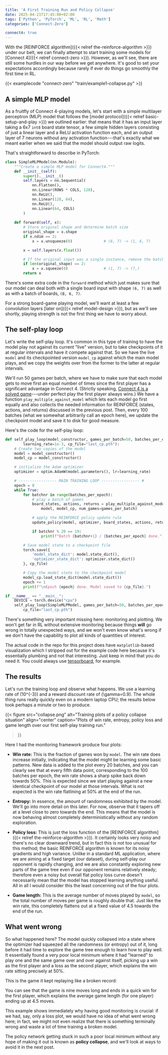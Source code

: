 ```yaml
---
title: 'A First Training Run and Policy Collapse'
date: 2025-04-21T17:45:00+02:00
tags: ['Python', 'PyTorch', 'ML', 'RL', 'Math']
categories: ['Connect-Zero']

connect4: true
---
```


With the [REINFORCE algorithm]({{< relref the-reinforce-algorithm >}}) under our belt,
we can finally attempt to start training some models for
[Connect 4]({{< relref connect-zero >}}).
However, as we'll see, there are still some hurdles in our way before we get anywhere.
It's good to set your expectations accordingly because rarely if ever do things go
smoothly the first time in RL.

{{< examplecode "connect-zero" "train/example1-collapse.py" >}}


## A simple MLP model

As a fruitfly of Connect 4-playing models, let's start with a simple multilayer perceptron
(MLP) model that follows the [model protocol]({{< relref basic-setup-and-play >}}) we
outlined earlier: that means that it has an input layer taking a 6x7 `int8` board state
tensor, a few simple hidden layers consisting of just a linear layer and a ReLU activation
function each, and an output layer of 7 neurons without any activation function---that's
exactly what we meant earlier when we said that the model should output raw logits.

That's straightforward to describe in PyTorch:

```py
class SimpleMLPModel(nn.Module):
    """Create a simple MLP model for Connect4."""
    def __init__(self):
        super().__init__()
        self.layers = nn.Sequential(
            nn.Flatten(),
            nn.Linear(ROWS * COLS, 128),
            nn.ReLU(),
            nn.Linear(128, 64),
            nn.ReLU(),
            nn.Linear(64, COLS)
        )
    
    def forward(self, x):
        # Store original shape and determine batch size
        original_shape = x.shape
        if x.ndim == 2:
            x = x.unsqueeze(0)              # (6, 7) -> (1, 6, 7)

        x = self.layers(x.float())

        # If the original input was a single instance, remove the batch dimension
        if len(original_shape) == 2:
            x = x.squeeze(0)                # (1, 7) -> (7,)
        return x
```

There's some extra code in the ``forward`` method which just makes sure that our model can
deal both with a single board input with shape ``(6, 7)`` as well as with a batch of boards,
``(B, 6, 7)``.

For a strong board-game playing model, we'll want at least a few convolution layers
[later on]({{< relref model-design >}}),
but as we'll see shortly, playing strength is not the first thing we have to worry
about.

## The self-play loop

Let's write the self-play loop. It's common in this type of training to have the
model play not against its current "live" version, but to take checkpoints of it at
regular intervals and have it compete against that.
So we have the live ``model`` and its checkpointed version ``model_cp`` against which
the main model plays, and we copy the weights over from the former to the latter at
regular intervals.

We'll run 50 games per batch, where we have to make sure that each model gets to move
first an equal number of times since the first player has a significant advantage in
Connect 4. (Strictly speaking, [Connect 4 is a solved game](https://en.wikipedia.org/wiki/Connect_Four#Mathematical_solution)---under perfect play the first player always
wins.) We have a function ``play_multiple_against_model`` which lets each model go first
equally and also collects the needed information for REINFORCE (states, actions, and
returns) discussed in the previous post.
Then, every 100 batches (what we somewhat arbitrarily call an epoch here),
we update the checkpoint model and save it to disk for good measure.

Here's the code for the self-play loop:

```py
def self_play_loop(model_constructor, games_per_batch=50, batches_per_epoch=100,
        learning_rate=1e-3, cp_file="last_cp.pth"):
    # Create two copies of the model
    model = model_constructor()
    model_cp = model_constructor()

    # initialize the Adam optimizer
    optimizer = optim.AdamW(model.parameters(), lr=learning_rate)

    # ----------------- MAIN TRAINING LOOP ----------------- #
    epoch = 0
    while True:
        for batchnr in range(batches_per_epoch):
            # play a batch of games
            board_states, actions, returns = play_multiple_against_model(
                model, model_cp, num_games=games_per_batch)

            # apply the REINFORCE policy update rule
            update_policy(model, optimizer, board_states, actions, returns)

            if batchnr % 20 == 19:
                print(f"Batch {batchnr+1} / {batches_per_epoch} done.")

        # Save model state to a checkpoint file
        torch.save({
            'model_state_dict': model.state_dict(),
            'optimizer_state_dict': optimizer.state_dict()
        }, cp_file)

        # Copy the model state to the checkpoint model
        model_cp.load_state_dict(model.state_dict())
        epoch += 1
        print(f"\nEpoch {epoch} done. Model saved to {cp_file}.")

if __name__ == "__main__":
    DEVICE = torch.device("cpu")
    self_play_loop(SimpleMLPModel, games_per_batch=50, batches_per_epoch=100,
        cp_file="last_cp.pth")

```

There's something very important missing here: monitoring and plotting.
We won't get far in RL without extensive monitoring because things
**will** go wrong in totally unexpected ways, and we won't even know what's wrong if
we don't have the capability to plot all kinds of quantities of interest.

The actual code in the repo for this project does have ``matplotlib``-based
visualization which I stripped out for the example code here because it's essentially
plumbing and not that interesting. Just keep in mind that you do need it. You could
always use [tensorboard](https://www.tensorflow.org/tensorboard), for example.

## The results

Let's run the training loop and observe what happens. We use a learning rate of
\(10^{-3}\) and a reward discount rate of \(\gamma=0.9\).
The whole thing runs really quickly even on a modern laptop CPU; the results below
took perhaps a minute or two to produce.

{{< figure src="collapse.png" alt="Training plots of a policy collapse situation"
  align="center"
  caption="Plots of win rate, entropy, policy loss and game length over our first self-play training run."
>}}

Here I had the monitoring framework produce four plots:

- **Win rate:** This is the fraction of games won by ``model``.
  The win rate does increase initially, indicating that the model might be learning some
  basic patterns. New data is added to the plot every 20 batches, and you
  can clearly see that at every fifth data point, corresponding to the 100 batches per
  epoch, the win rate shows a sharp spike back down towards 50%. This is expected since
  we start playing against a new identical checkpoint of our model at those intervals.
  What is not expected is the win rate flatlining at 50% at the end of the run.

- **Entropy:** In essence, the amount of randomness exhibited by the model. We'll go
  into more detail on this later.
  For now, observe that it tapers off at a level close to zero towards the end.
  This means that the model is now behaving almost completely deterministically
  without any random exploration.

- **Policy loss:** This is just the loss function of the [REINFORCE algorithm]({{< relref
  the-reinforce-algorithm >}}). It certainly looks very noisy and there's no clear downward
  trend, but in fact this is not too unusual for this method; the basic REINFORCE algorithm
  is known for its noisy gradients and high variance. Unlike in a standard ML application,
  where we are aiming at a fixed target (our dataset), during self-play our opponent is
  rapidly changing, and we are also constantly exploring new parts of the game tree even
  if our opponent remains relatively steady; therefore even a noisy but overall flat policy
  loss curve doesn't necessarily mean that the model has stopped learning anything useful.
  All in all I would consider this the least concerning out of the four plots.

- **Game length:** This is the average number of moves played by ``model``,
  so the total number of moves per game is roughly double that. Just like the win rate, this
  completely flattens out at a fixed value of 4.5 towards the end of the run. 


## What went wrong

So what happened here? The model quickly collapsed into a state where the optimizer had
squeezed all the randomness (or entropy) out of it, long before it had time to explore the
game tree enough to learn how to play well. It essentially found a very poor local minimum
where it had "learned" to play one and the same game over and over against itself,
picking up a win as the first player and a loss as the second player, which explains
the win rate sitting precisely at 50%.

This is the game it kept replaying like a broken record:

<div id="game-container" class="connect4-container"
    data-human="-1" data-cpu="-1"
    data-movelist="[2, 2, 3, 2, 2, 2, 5, 2, 4]">
</div>

You can see that the game is nine moves long and ends in a quick win for the first player,
which explains the average game length (for one player) ending up at 4.5 moves.

This example shows immediately why having good monitoring is crucial: if we had, say,
only a loss plot, we would have no idea of what went wrong here; in fact, we might not
even realize that there is something terminally wrong and waste a lot of time training
a broken model.

The policy network getting stuck in such a poor local minimum without any hope of making
it out is known as **policy collapse**, and we'll look at ways to avoid it in the next post.